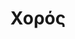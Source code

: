 ---
title: Χορός
slug: xoros
courses: []
schools: []
subcategories: [Παραδοσιακοί Χοροί,Μοντέρνος Χορός]
---